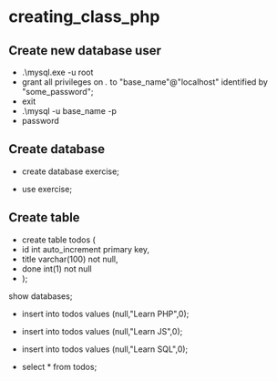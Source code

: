 # creating_class_php

## Create new database user
- .\mysql.exe -u root
- grant all privileges on *.* to "base_name"@"localhost" identified by "some_password";
- exit
- .\mysql -u base_name -p
- password

## Create database
- create database exercise;

- use exercise;

## Create table
- create table todos (
- id int auto_increment primary key,
- title varchar(100) not null, 
- done int(1) not null    
- );

show databases; 

- insert into todos values (null,"Learn PHP",0);
- insert into todos values (null,"Learn JS",0);
- insert into todos values (null,"Learn SQL",0);

- select * from todos;

